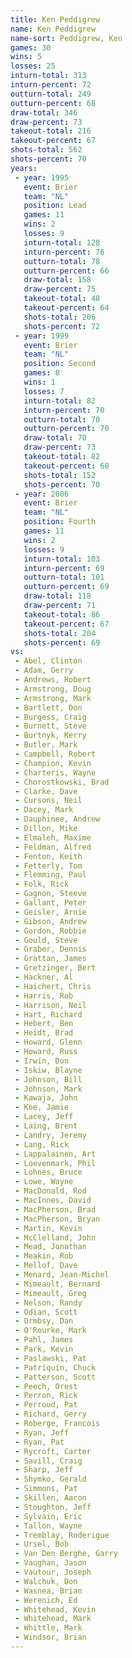 ```yaml
---
title: Ken Peddigrew
name: Ken Peddigrew
name-sort: Peddigrew, Ken
games: 30
wins: 5
losses: 25
inturn-total: 313
inturn-percent: 72
outturn-total: 249
outturn-percent: 68
draw-total: 346
draw-percent: 73
takeout-total: 216
takeout-percent: 67
shots-total: 562
shots-percent: 70
years:
 - year: 1995
   event: Brier
   team: "NL"
   position: Lead
   games: 11
   wins: 2
   losses: 9
   inturn-total: 128
   inturn-percent: 76
   outturn-total: 78
   outturn-percent: 66
   draw-total: 158
   draw-percent: 75
   takeout-total: 48
   takeout-percent: 64
   shots-total: 206
   shots-percent: 72
 - year: 1999
   event: Brier
   team: "NL"
   position: Second
   games: 8
   wins: 1
   losses: 7
   inturn-total: 82
   inturn-percent: 70
   outturn-total: 70
   outturn-percent: 70
   draw-total: 70
   draw-percent: 73
   takeout-total: 82
   takeout-percent: 68
   shots-total: 152
   shots-percent: 70
 - year: 2006
   event: Brier
   team: "NL"
   position: Fourth
   games: 11
   wins: 2
   losses: 9
   inturn-total: 103
   inturn-percent: 69
   outturn-total: 101
   outturn-percent: 69
   draw-total: 118
   draw-percent: 71
   takeout-total: 86
   takeout-percent: 67
   shots-total: 204
   shots-percent: 69
vs:
 - Abel, Clinton
 - Adam, Gerry
 - Andrews, Robert
 - Armstrong, Doug
 - Armstrong, Mark
 - Bartlett, Don
 - Burgess, Craig
 - Burnett, Steve
 - Burtnyk, Kerry
 - Butler, Mark
 - Campbell, Robert
 - Champion, Kevin
 - Charteris, Wayne
 - Chorostkowski, Brad
 - Clarke, Dave
 - Cursons, Neil
 - Dacey, Mark
 - Dauphinee, Andrew
 - Dillon, Mike
 - Elmaleh, Maxime
 - Feldman, Alfred
 - Fenton, Keith
 - Fetterly, Tom
 - Flemming, Paul
 - Folk, Rick
 - Gagnon, Steeve
 - Gallant, Peter
 - Geisler, Arnie
 - Gibson, Andrew
 - Gordon, Robbie
 - Gould, Steve
 - Graber, Dennis
 - Grattan, James
 - Gretzinger, Bert
 - Hackner, Al
 - Haichert, Chris
 - Harris, Rob
 - Harrison, Neil
 - Hart, Richard
 - Hebert, Ben
 - Heidt, Brad
 - Howard, Glenn
 - Howard, Russ
 - Irwin, Don
 - Iskiw, Blayne
 - Johnson, Bill
 - Johnson, Mark
 - Kawaja, John
 - Koe, Jamie
 - Lacey, Jeff
 - Laing, Brent
 - Landry, Jeremy
 - Lang, Rick
 - Lappalainen, Art
 - Loevenmark, Phil
 - Lohnes, Bruce
 - Lowe, Wayne
 - MacDonald, Rod
 - MacInnes, David
 - MacPherson, Brad
 - MacPherson, Bryan
 - Martin, Kevin
 - McClelland, John
 - Mead, Jonathan
 - Meakin, Rob
 - Mellof, Dave
 - Menard, Jean-Michel
 - Mimeault, Bernard
 - Mimeault, Greg
 - Nelson, Randy
 - Odian, Scott
 - Ormbsy, Dan
 - O'Rourke, Mark
 - Pahl, James
 - Park, Kevin
 - Paslawski, Pat
 - Patriquin, Chuck
 - Patterson, Scott
 - Peech, Orest
 - Perron, Rick
 - Perroud, Pat
 - Richard, Gerry
 - Roberge, Francois
 - Ryan, Jeff
 - Ryan, Pat
 - Rycroft, Carter
 - Savill, Craig
 - Sharp, Jeff
 - Shymko, Gerald
 - Simmons, Pat
 - Skillen, Aaron
 - Stoughton, Jeff
 - Sylvain, Eric
 - Tallon, Wayne
 - Tremblay, Roderigue
 - Ursel, Bob
 - Van Den Berghe, Garry
 - Vaughan, Jason
 - Vautour, Joseph
 - Walchuk, Don
 - Wasnea, Brian
 - Werenich, Ed
 - Whitehead, Kevin
 - Whitehead, Mark
 - Whittle, Mark
 - Windsor, Brian
---
```


